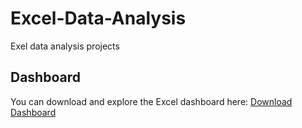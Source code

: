 # Excel-Data-Analysis

Exel data analysis projects 

## Dashboard
You can download and explore the Excel dashboard here:
[Download Dashboard](dashboards/dashboard.xlsx)
